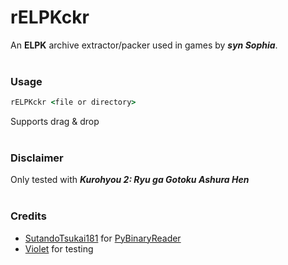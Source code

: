 # rELPKckr
An **ELPK** archive extractor/packer used in games by ***syn Sophia***.
<br />
<br />

### Usage
```cmd
rELPKckr <file or directory>
```
Supports drag & drop
<br />
<br />

### Disclaimer
Only tested with ***Kurohyou 2: Ryu ga Gotoku Ashura Hen***
<br />
<br />

### Credits
* [SutandoTsukai181](https://github.com/SutandoTsukai181) for [PyBinaryReader](https://github.com/SutandoTsukai181/PyBinaryReader)
* [Violet](https://twitter.com/SamuraiOndo) for testing

